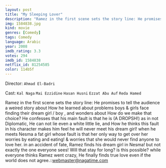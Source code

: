 ```yaml
---
layout: post
title: "My Sleeping Lover"
description: "Ramez in the first scene sets the story line: He promises to tell the audience a weired story about How he learned about problems boys & girls face finding their dream girl / boy , and wonders about How do we make that choice? He confesses that his main fault is that he is (A DROPSH!) as in not Diplomatic, He can not lie even a white little lie, and How he thinks this fault in his character makes him feel he will never meet his dream girl! when he meets Nesma a fa.."
img: 1584838.jpg
kind: movie
genres: [Comedy]
tags: Comedy 
language: Arabic
year: 2008
imdb_rating: 3.3
votes: 294
imdb_id: 1584838
netflix_id: 81254585
color: 114b5f
---
```

Director: `Ahmad El-Badri`  

Cast: `Kal Naga` `Mai Ezzidine` `Hasan Husni` `Ezzat Abu Auf` `Reda Hamed` 

Ramez in the first scene sets the story line: He promises to tell the audience a weired story about How he learned about problems boys & girls face finding their dream girl / boy , and wonders about How do we make that choice? He confesses that his main fault is that he is (A DROPSH!) as in not Diplomatic, He can not lie even a white little lie, and How he thinks this fault in his character makes him feel he will never meet his dream girl! when he meets Nesma a fat girl whose fault is that her only way to get over her worries by eating and eating! & worries that she would never find anyone to love her. in an accident of fate, Ramez finds his dream girl in Nesma! but not exactly the one everyone sees! Will that stay for long? is this possible? while everyone thinks Ramez went crazy, He finally finds true love even if the world does not agree.::webmaster@nagatime.com